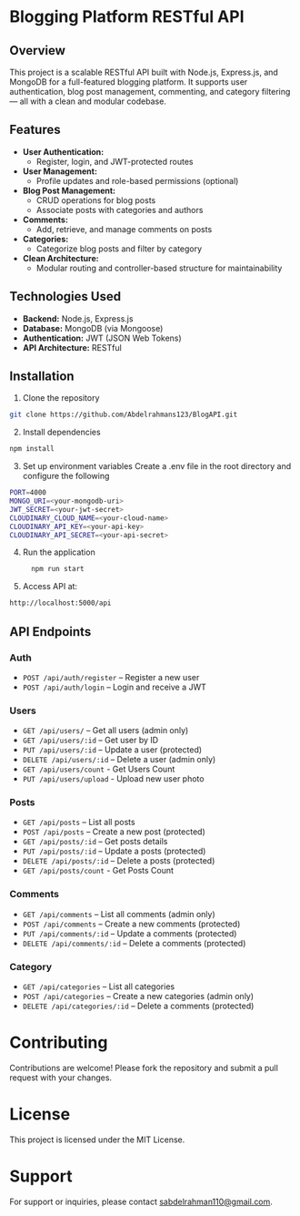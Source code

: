 # Blogging Platform RESTful API
## Overview
This project is a scalable RESTful API built with Node.js, Express.js, and MongoDB for a full-featured blogging platform. It supports user authentication, blog post management, commenting, and category filtering — all with a clean and modular codebase.
## Features
- **User Authentication:**
    - Register, login, and JWT-protected routes
- **User Management:**
    - Profile updates and role-based permissions (optional)
- **Blog Post Management:**
    - CRUD operations for blog posts
    - Associate posts with categories and authors
- **Comments:**
    - Add, retrieve, and manage comments on posts
- **Categories:**
    - Categorize blog posts and filter by category
- **Clean Architecture:**
    - Modular routing and controller-based structure for maintainability
## Technologies Used
- **Backend:** Node.js, Express.js
- **Database:** MongoDB (via Mongoose)
- **Authentication:** JWT (JSON Web Tokens)
- **API Architecture:** RESTful
## Installation
1. Clone the repository
```bash
git clone https://github.com/Abdelrahmans123/BlogAPI.git
```
2. Install dependencies
```bash
npm install
```
3. Set up environment variables
   Create a .env file in the root directory and configure the following
```bash
PORT=4000
MONGO_URI=<your-mongodb-uri>
JWT_SECRET=<your-jwt-secret>
CLOUDINARY_CLOUD_NAME=<your-cloud-name>
CLOUDINARY_API_KEY=<your-api-key>
CLOUDINARY_API_SECRET=<your-api-secret>
```
4. Run the application
   ```bash
     npm run start
   ```
5. Access API at:
```bash
http://localhost:5000/api
```
## API Endpoints
### Auth
- `POST /api/auth/register` – Register a new user
- `POST /api/auth/login` – Login and receive a JWT
### Users
- `GET /api/users/` – Get all users (admin only)
- `GET /api/users/:id` – Get user by ID
- `PUT /api/users/:id` – Update a user (protected)
- `DELETE /api/users/:id` – Delete a user (admin only)
- `GET /api/users/count` - Get Users Count
- `PUT /api/users/upload` - Upload new user photo
### Posts
- `GET /api/posts` – List all posts
- `POST /api/posts` – Create a new post (protected)
- `GET /api/posts/:id` – Get posts details 
- `PUT /api/posts/:id` – Update a posts (protected)
- `DELETE /api/posts/:id` – Delete a posts (protected)
- `GET /api/posts/count` - Get Posts Count
### Comments
- `GET /api/comments` – List all comments (admin only)
- `POST /api/comments` – Create a new comments (protected)
- `PUT /api/comments/:id` – Update a comments (protected)
- `DELETE /api/comments/:id` – Delete a comments (protected)
### Category
- `GET /api/categories` – List all categories 
- `POST /api/categories` – Create a new categories (admin only)
- `DELETE /api/categories/:id` – Delete a comments (protected)
# Contributing
Contributions are welcome! Please fork the repository and submit a pull request with your changes.
# License
This project is licensed under the MIT License.
# Support
For support or inquiries, please contact [sabdelrahman110@gmail.com](mailto:sabdelrahman110@gmail.com).
